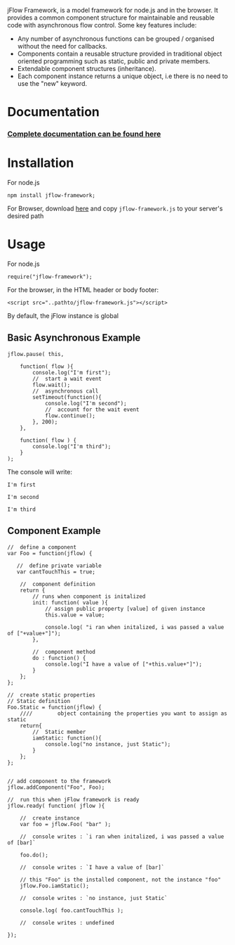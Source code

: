 
jFlow Framework, is a model framework for node.js and in the browser. It provides a common component structure for 
maintainable and reusable code with asynchronous flow control.  Some key features include:

*	Any number of asynchronous functions can be grouped / organised without the need for callbacks.
*	Components contain a reusable structure provided in traditional object oriented programming such as static, public and private members.
*	Extendable component structures (inheritance).
* 	Each component instance returns a unique object, i.e there is no need to use the "new" keyword.

<h1 >
Documentation
</h1>

<h3>
<a href="http://www.infinitycbs.com/jflow/" target="_blank" >Complete documentation can be found here</a>
</h3>

<h1 id="Installation">
Installation
</h1 >

For node.js
<pre><code>npm install jflow-framework;</code></pre>

	

For Browser, download <a href = "https://github.com/Infinitycbs/jflow/archive/master.zip">here</a> and copy `jflow-framework.js` to 
your server's desired path
<h1 >
Usage
</h1>


For node.js

	require("jflow-framework");


For the browser, in the HTML header or body footer:

	<script src="..pathto/jflow-framework.js"></script>


By default, the jFlow instance is global


<h2 >
Basic Asynchronous Example
</h2>


	jflow.pause( this,
		
		function( flow ){
			console.log("I'm first");		
			//  start a wait event
			flow.wait();
			//  asynchronous call
			setTimeout(function(){
				console.log("I'm second");
				//  account for the wait event
				flow.continue();
			}, 200);
		},
		
		function( flow ) {
			console.log("I'm third");
		}
	);		


The console will write:

`I'm first`
	
`I'm second`
	
`I'm third`


<h2 >
Component Example
</h2>


	//  define a component
	var Foo = function(jflow) {
	   
	   //  define private variable
	   var cantTouchThis = true;
	   
	    //  component definition
	    return {
			// runs when component is initalized
			init: function( value ){
	            // assign public property [value] of given instance
	            this.value = value;
	
	            console.log( "i ran when initalized, i was passed a value of ["+value+"]");
	        },
			
			//  component method
	        do : function() {
	            console.log("I have a value of ["+this.value+"]");
	        }
	    };
	};
	
	//  create static properties
	// Static definition
	Foo.Static = function(jflow) {
		////		object containing the properties you want to assign as static
		return{
			//  Static member
			iamStatic: function(){
				console.log("no instance, just Static");
			}
		};
	};
	
	
	// add component to the framework
	jflow.addComponent("Foo", Foo);
	
	//  run this when jFlow framework is ready
	jflow.ready( function( jflow ){
		
		//  create instance
		var foo = jflow.Foo( "bar" );  
			
		//  console writes : `i ran when initalized, i was passed a value of [bar]`
		
		foo.do();
		
		//  console writes : `I have a value of [bar]`
		
		// this "Foo" is the installed component, not the instance "foo"
		jflow.Foo.iamStatic();
		
		//  console writes : `no instance, just Static`
		
		console.log( foo.cantTouchThis );
		
		//  console writes : undefined
	
	});
